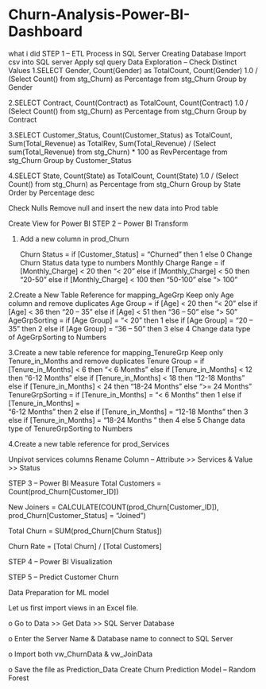 # Churn-Analysis-Power-BI-Dashboard
what i did 
STEP 1 – ETL Process in SQL Server
Creating Database
Import csv into SQL server 
Apply sql query
Data Exploration – Check Distinct Values
1.SELECT Gender, Count(Gender) as TotalCount,
Count(Gender)  1.0 / (Select Count() from stg_Churn)  as Percentage
from stg_Churn
Group by Gender

2.SELECT Contract, Count(Contract) as TotalCount,
Count(Contract)  1.0 / (Select Count() from stg_Churn)  as Percentage
from stg_Churn
Group by Contract

3.SELECT Customer_Status, Count(Customer_Status) as TotalCount, Sum(Total_Revenue) as TotalRev,
Sum(Total_Revenue) / (Select sum(Total_Revenue) from stg_Churn) * 100  as RevPercentage
from stg_Churn
Group by Customer_Status

4.SELECT State, Count(State) as TotalCount,
Count(State)  1.0 / (Select Count() from stg_Churn)  as Percentage
from stg_Churn
Group by State
Order by Percentage desc

Check Nulls
Remove null and insert the new data into Prod table


 Create View for Power BI
 STEP 2 – Power BI Transform

1. Add a new column in prod_Churn
   
      Churn Status = if [Customer_Status] = “Churned” then 1 else 0
      Change Churn Status data type to numbers
      Monthly Charge Range = if [Monthly_Charge] < 20 then “< 20” else if [Monthly_Charge] < 50 
      then “20-50” else if [Monthly_Charge] < 100 then “50-100” else “> 100”
   
2.Create a New Table Reference for mapping_AgeGrp
      Keep only Age column and remove duplicates
      Age Group = if [Age] < 20 then “< 20” else if [Age] < 36 then “20 – 35” else if [Age] < 
      51 then “36 – 50” else “> 50”
     AgeGrpSorting = if [Age Group] = “< 20” then 1 else if [Age Group] = “20 – 35” then 2 else 
     if [Age Group] = “36 – 50” then 3 else 4
     Change data type of AgeGrpSorting to Numbers
     
3.Create a new table reference for mapping_TenureGrp
     Keep only Tenure_in_Months and remove duplicates
    Tenure Group = if [Tenure_in_Months] < 6 then “< 6 Months” else if [Tenure_in_Months] < 12 
    then “6-12 Months” else if [Tenure_in_Months] < 18 then “12-18 Months” else if 
    [Tenure_in_Months] < 24 then “18-24 Months” else “>= 24 Months”
    TenureGrpSorting = if [Tenure_in_Months] = “< 6 Months” then 1 else if [Tenure_in_Months] =  
    “6-12 Months” then 2 else if [Tenure_in_Months] = “12-18 Months” then 3 else if 
    [Tenure_in_Months] = “18-24 Months ” then 4 else 5
    Change data type of TenureGrpSorting  to Numbers

4.Create a new table reference for prod_Services

  Unpivot services columns
   Rename Column – Attribute >> Services & Value >> Status

STEP 3 – Power BI Measure
  Total Customers = Count(prod_Churn[Customer_ID])

  New Joiners = CALCULATE(COUNT(prod_Churn[Customer_ID]), prod_Churn[Customer_Status] = “Joined”)

 

  Total Churn = SUM(prod_Churn[Churn Status])

  Churn Rate = [Total Churn] / [Total Customers]
  
  STEP 4 – Power BI Visualization

STEP 5 – Predict Customer Churn
 

Data Preparation for ML model

Let us first import views in an Excel file.

o   Go to Data >> Get Data >> SQL Server Database

o   Enter the Server Name & Database name to connect to SQL Server

o   Import both vw_ChurnData & vw_JoinData

o   Save the file as Prediction_Data
Create Churn Prediction Model – Random Forest








    












